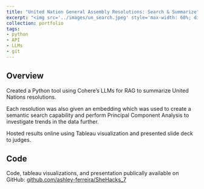 ```yaml
---
title: "United Nation General Assembly Resolutions: Search & Summarize"
excerpt: "<img src='../images/un_search.jpeg' style='max-width: 60%; display: inline-block;'>"
collection: portfolio
tags:
- python
- API
- LLMs
- git
---
```


## Overview 
Created a Python tool using Cohere’s LLMs for RAG to summarize United Nations resolutions.

Each resolution was also given an embedding which was used to create a semantic search capability and perform Principal Component Analysis to investigate trends in the data further.

Hosted results online using Tableau visualization and presented slide deck to judges.


## Code

Code, tableau visualizations, and presentation publically available on GitHub: [github.com/ashley-ferreira/SheHacks_7](https://github.com/ashley-ferreira/SheHacks_7)